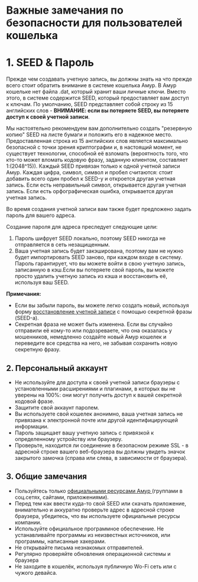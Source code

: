 # Важные замечания по безопасности для пользователей кошелька

# 1. SEED & Пароль 

Прежде чем создавать учетную запись, вы должны знать на что прежде всего стоит обратить внимание в системе кошелька Амур. 
В Амур кошельке нет файла .dat, который хранит ваши личные ключи. Вместо этого, в системе содержится SEED, который предоставляет 
вам доступ к ключам. По умолчанию, SEED представляет собой строку из 15 английских слов - 
**ВНИМАНИЕ: если вы потеряете SEED, вы потеряете доступ к своей учетной записи**.

Мы настоятельно рекомендуем вам дополнительно создать "резервную копию" SEED на листе бумаги и положить его в надежное место. 
Предоставленная строка из 15 английских слов является максимально безопасной с точки зрения криптографии и, в настоящий момент, 
не существует технологии, способной её взломать \(вероятность того, что кто-то может вломать кодовую фразу, заданную клиентом, 
составляет 1:(2048^15)\). Каждый SEED привязан только к одной учетной записи Амур. Каждая цифра, символ, символ и пробел 
считаются: стоит добавить всего один пробел к SEED-у и откроется другая учетная запись. Если есть неправильный символ, открывается 
другая учетная запись. Если есть орфографическая ошибка, открывается другая учетная запись.

Во время создания учетной записи вам также будет предложено задать пароль для вашего адреса.

Создание пароля для адреса преследует следующие цели:

1. Пароль шифрует SEED локально, поэтому SEED никогда не отправляется в сеть незащищенным.  
2. Ваша учетная запись будет закэширована, поэтому вам не нужно будет импортировать SEED заново, при каждом входе в систему. 
Пароль гарантирует, что вы можете войти в свою учетную запись, записанную в кэш.Если вы потеряете свой пароль, вы можете просто 
удалить учетную запись из кэша и восстановить её, используя ваш SEED.

**Примечания:**

* Если вы забыли пароль, вы можете легко создать новый, используя форму 
[восстановление учетной записи](/waves-client/account-management/restore-an-account.md) с помощью секретной фразы (SEED-а).
* Секретная фраза не может быть изменена. Если вы случайно отправили её кому-то или подозреваете, что она оказалась у мошенников, 
немедленно создайте новый Амур кошелек и переведите все средства на него, не забывая сохранить новую секретную фразу.

## 2. Персональный аккаунт

* Не используйте для доступа к своей учетной записи браузеры с установленными расширениями и плагинами, в которых вы не уверены на 100%: они могут получить доступ к вашей секретной кодовой фразе.
* Защитите свой аккаунт паролем.
*  Вы используете свой кошелек анонимно, ваша учетная запись не привязана к электронной почте или другой идентифицирующей информации.
* Пароль защищает вашу учетную запись с привязкой к определенному устройству или браузеру.
* Проверьте, находится ли соединение в безопасном режиме SSL - в адресной строке вашего веб-браузера вы должны увидеть значок закрытого 
замочка \(справа или слева, в зависимости от браузера\).

## 3. Общие замечания 

* Пользуйтесь только [официальными ресурсами Амур ](/overview/waves-official-resources.md)\(группами в соц.сетях, сайтами, 
приложениями\).
* Перед тем как ввести куда-то свой SEED или скачать приложение, внимательно и аккуратно проверьте адрес в адресной строке браузера, 
убедитесь, что вы используете официальные ресурсы компании.
* Используйте официальное программное обеспечение. Не устанавливайте программы из неизвестных источников, или программы, написанные 
хакерами.
* Не открывайте письма незнакомых отправителей.
* Регулярно проверяйте обновления операционной системы и браузера
* Не заходите в кошелёк, используя публичную Wo-Fi сеть или с чужого девайса.
